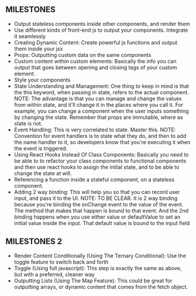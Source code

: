 ## MILESTONES
- Output stateless components inside other components, and render them
- Use different kinds of front-end js to output your components. Integrate it seamlessly
- Creating Dynamic Content: Create powerful js functions and output them inside your jsx
- Props: Outputting custom data on the same components
- Custom content within custom elements: Basically the info you can output that goes between opening and closing tags of your custom element.
- Style your components
- State Understanding and Management: One thing to keep in mind is that the this keyword, when passing in state, refers to the actual component. NOTE: The advantage is that you can manage and change the values from within state, and it'll change it in the places where you call it. For example, you can change a component when the user inputs something by changing the state. Remember that props are immutable, where as state is not.
- Event Handling: This is very correlated to state. Master this. NOTE: Convention for event handlers is to state what they do, and then to add the name handler to it, so developers know that you're executing it when the event is triggered.
- Using React Hooks Instead Of Class Components: Basically you need to be able to to refactor your class components to functional components and then use react hooks to assign the initial state, and to be able to change the state at will.
- Referencing a function inside a stateful component, on a stateless component.
- Adding 2 way binding: This will help you so that you can record user input, and pass it to the UI. NOTE: TO BE CLEAR. It is 2 way binding because you're binding the onChange event to the value of the event. The method that makes that happen is bound to that event. And the 2nd binding happens when you use either value or defaultValue to set an initial value inside the input. That default value is bound to the input field


## MILESTONES 2
- Render Content Conditionally (Using The Ternary Conditional): Use the toggle feature to switch back and forth
- Toggle (Using full javascript): This step is exactly the same as above, but with a preferred, cleaner way
- Outputting Lists (Using The Map Feature): This could be great for outputting arrays, or dynamic content that comes from the fetch object. 
